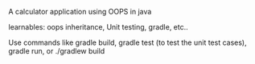 A calculator application using OOPS in java

learnables: oops inheritance, Unit testing, gradle, etc..

Use commands like gradle build, gradle test (to test the unit test cases), gradle run, 
or ./gradlew build 